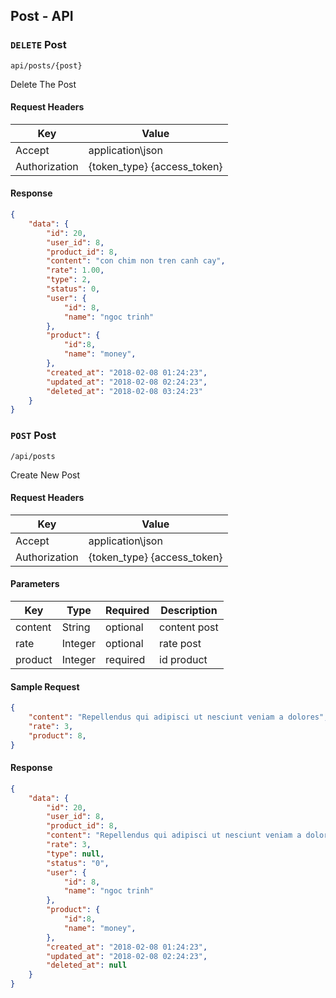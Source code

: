 ## Post - API

### `DELETE` Post
```
api/posts/{post}
```
Delete The Post
#### Request Headers
| Key | Value |
|---|---|
|Accept|application\json
|Authorization|{token_type} {access_token}|
#### Response
```json
{
    "data": {
        "id": 20,
        "user_id": 8,
        "product_id": 8,
        "content": "con chim non tren canh cay",
        "rate": 1.00,
        "type": 2,
        "status": 0,
        "user": {
            "id": 8,
            "name": "ngoc trinh"
        },
        "product": {
            "id":8,
            "name": "money",
        },
        "created_at": "2018-02-08 01:24:23",
        "updated_at": "2018-02-08 02:24:23",
        "deleted_at": "2018-02-08 03:24:23"
    }
}
```
### `POST` Post
```
/api/posts
```
Create New Post
#### Request Headers
| Key | Value |
|---|---|
|Accept|application\json
|Authorization|{token_type} {access_token}|

#### Parameters
| Key | Type | Required | Description |
|---|---|---|---|
| content | String | optional | content post |
| rate | Integer | optional | rate post |
| product | Integer | required | id product |

#### Sample Request
```json
{
	"content": "Repellendus qui adipisci ut nesciunt veniam a dolores",
	"rate": 3,
    "product": 8,
}
```

#### Response
```json
{
    "data": {
        "id": 20,
        "user_id": 8,
        "product_id": 8,
        "content": "Repellendus qui adipisci ut nesciunt veniam a dolores",
        "rate": 3,
        "type": null,
        "status": "0",
        "user": {
            "id": 8,
            "name": "ngoc trinh"
        },
        "product": {
            "id":8,
            "name": "money",
        },
        "created_at": "2018-02-08 01:24:23",
        "updated_at": "2018-02-08 02:24:23",
        "deleted_at": null
    }
}
```
